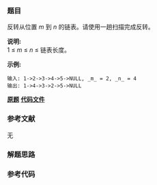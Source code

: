 ### 题目
反转从位置 _m_ 到 _n_ 的链表。请使用一趟扫描完成反转。

**说明:**  
1 ≤  _m_  ≤  _n_  ≤ 链表长度。

**示例:**

    
    
    输入: 1->2->3->4->5->NULL, _m_ = 2, _n_ = 4
    输出: 1->4->3->2->5->NULL

 **[原题](https://leetcode-cn.com/problems/reverse-linked-list-ii/)**    **[代码文件]()**


### 参考文献
无

### 解题思路




### 参考代码

```go


```




